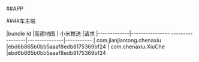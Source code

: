 ##APP


####车主端

|bundle Id    |高德地图                            |  小米推送       |请求
|-------------|---------------- -----------------|---------------|-----------
| com.jianjiantong.chenaxiu   |ebd6b865b0bb5aaaf8edb8175369bf24
|   com.chenaxiu.XiuChe       |ebd6b865b0bb5aaaf8edb8175369bf24